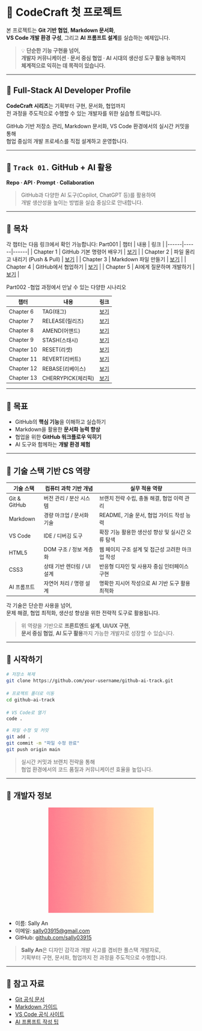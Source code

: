 # 🚀 CodeCraft 첫 프로젝트

본 프로젝트는 **Git 기반 협업**, **Markdown 문서화**,  
**VS Code 개발 환경 구성**, 그리고 **AI 프롬프트 설계**를 실습하는 예제입니다.

> 💡 **단순한 기능 구현을 넘어,  
> 개발자 커뮤니케이션 · 문서 중심 협업 · AI 시대의 생산성 도구 활용 능력까지  
> 체계적으로 익히는 데 목적이 있습니다.**

---

## 📌 Full-Stack AI Developer Profile

**CodeCraft 시리즈**는 기획부터 구현, 문서화, 협업까지  
전 과정을 주도적으로 수행할 수 있는 개발자를 위한 실습형 트랙입니다.

GitHub 기반 저장소 관리, Markdown 문서화, VS Code 환경에서의 실시간 커밋을 통해  
협업 중심의 개발 프로세스를 직접 설계하고 운영합니다.

---

## 📌 `Track 01.` GitHub + AI 활용  
**Repo · API · Prompt · Collaboration**

> GitHub과 다양한 AI 도구(Copilot, ChatGPT 등)를 활용하여  
> 개발 생산성을 높이는 방법을 실습 중심으로 안내합니다.

---
## 📌 목차  
각 챕터는 다음 링크에서 확인 가능합니다:
Part001
| 챕터 | 내용 | 링크 |
|------|------|------|
| Chapter 1 | GitHub 기본 명령어 배우기 | [보기](https://sally03915.github.io/stackventure_250825/001_github+markdown+ai/marp001_1_github_basic) |
| Chapter 2 | 파일 올리고 내리기 (Push & Pull) | [보기](https://sally03915.github.io/stackventure_250825/001_github+markdown+ai/marp001_2_github_push_pull) |
| Chapter 3 | Markdown 파일 만들기 | [보기](https://sally03915.github.io/stackventure_250825/001_github+markdown+ai/marp001_3_github_markdown) |
| Chapter 4 | GitHub에서 협업하기 | [보기](https://sally03915.github.io/stackventure_250825/001_github+markdown+ai/marp001_4_github_협업) |
| Chapter 5 | AI에게 질문하며 개발하기 | [보기](https://sally03915.github.io/stackventure_250825/001_github+markdown+ai/marp001_5_github_ai) |


Part002 -협업 과정에서 만날 수 있는 다양한 시나리오

| 챕터 | 내용 | 링크 |
|------|------|------|
| Chapter 6 | TAG(태그) | [보기](https://sally03915.github.io/stackventure_250825/001_github+markdown+ai/marp001_1_github_basic) |
| Chapter 7 | RELEASE(릴리즈) | [보기](https://sally03915.github.io/stackventure_250825/001_github+markdown+ai/marp001_2_github_push_pull) |
| Chapter 8 | AMEND(어맨드) | [보기](https://sally03915.github.io/stackventure_250825/001_github+markdown+ai/marp001_3_github_markdown) |
| Chapter 9 | STASH(스태시) | [보기](https://sally03915.github.io/stackventure_250825/001_github+markdown+ai/marp001_4_github_협업) |
| Chapter 10 | RESET(리셋) | [보기](https://sally03915.github.io/stackventure_250825/001_github+markdown+ai/marp001_5_github_ai) |
| Chapter 11 | REVERT(리버트) | [보기](https://sally03915.github.io/stackventure_250825/001_github+markdown+ai/marp001_3_github_markdown) |
| Chapter 12 | REBASE(리베이스) | [보기](https://sally03915.github.io/stackventure_250825/001_github+markdown+ai/marp001_4_github_협업) |
| Chapter 13 | CHERRYPICK(체리픽) | [보기](https://sally03915.github.io/stackventure_250825/001_github+markdown+ai/marp001_5_github_ai) |

---

## 📌 목표  
- GitHub의 **핵심 기능**을 이해하고 실습하기  
- Markdown을 활용한 **문서화 능력 향상**  
- 협업을 위한 **GitHub 워크플로우 익히기**  
- AI 도구와 함께하는 **개발 환경 체험**

---

## 📌 기술 스택 기반 CS 역량

| 기술 스택     | 컴퓨터 과학 기반 개념       | 실무 적용 역량 |
|---------------|-----------------------------|----------------|
| Git & GitHub  | 버전 관리 / 분산 시스템     | 브랜치 전략 수립, 충돌 해결, 협업 이력 관리 |
| Markdown      | 경량 마크업 / 문서화 기술   | README, 기술 문서, 협업 가이드 작성 능력 |
| VS Code       | IDE / 디버깅 도구           | 확장 기능 활용한 생산성 향상 및 실시간 오류 탐색 |
| HTML5         | DOM 구조 / 정보 계층화      | 웹 페이지 구조 설계 및 접근성 고려한 마크업 작성 |
| CSS3          | 상태 기반 렌더링 / UI 설계  | 반응형 디자인 및 사용자 중심 인터페이스 구현 |
| AI 프롬프트   | 자연어 처리 / 명령 설계     | 명확한 지시어 작성으로 AI 기반 도구 활용 최적화 |

각 기술은 단순한 사용을 넘어,  
문제 해결, 협업 최적화, 생산성 향상을 위한 전략적 도구로 활용됩니다.

> 위 역량을 기반으로 **프론트엔드 설계**, **UI/UX 구현**,  
> **문서 중심 협업**, **AI 도구 활용**까지 가능한 개발자로 성장할 수 있습니다.

---

## 📌 시작하기

```bash
# 저장소 복제
git clone https://github.com/your-username/github-ai-track.git

# 프로젝트 폴더로 이동
cd github-ai-track

# VS Code로 열기
code .
```

```bash
# 파일 수정 및 커밋
git add .
git commit -m "파일 수정 완료"
git push origin main
```

> 실시간 커밋과 브랜치 전략을 통해  
> 협업 환경에서의 코드 품질과 커뮤니케이션 효율을 높입니다.

---

## 📌 개발자 정보


<div align="center">
  <img src="./images/sally.gif" alt="Sally 캐리커쳐" width="280"/>
</div>

- 이름: Sally An  
- 이메일: sally03915@gmail.com  
- GitHub: [github.com/sally03915](https://github.com/sally03915) 

> **Sally An**은 디자인 감각과 개발 사고를 겸비한 풀스택 개발자로,  
> 기획부터 구현, 문서화, 협업까지 전 과정을 주도적으로 수행합니다.
---

## 📌 참고 자료

- [Git 공식 문서](https://git-scm.com/doc)  
- [Markdown 가이드](https://www.markdownguide.org/basic-syntax/)  
- [VS Code 공식 사이트](https://code.visualstudio.com/)  
- [AI 프롬프트 작성 팁](https://learn.microsoft.com/en-us/azure/ai-services/openai/how-to/prompt-engineering)
